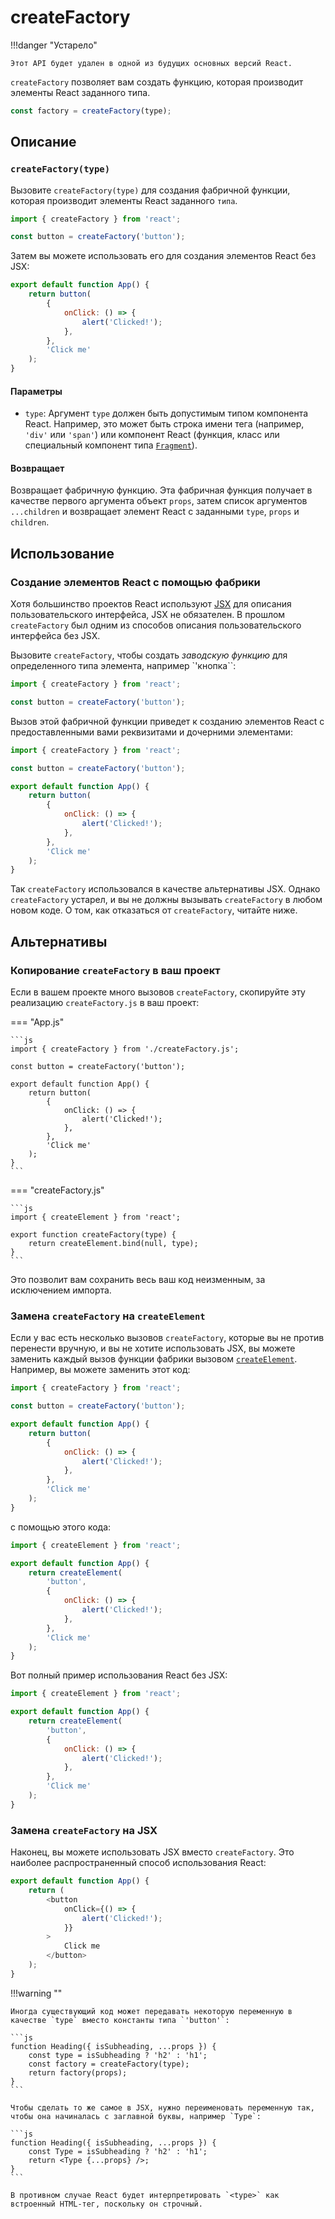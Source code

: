 # createFactory

!!!danger "Устарело"

    Этот API будет удален в одной из будущих основных версий React.

`createFactory` позволяет вам создать функцию, которая производит элементы React заданного типа.

```js
const factory = createFactory(type);
```

## Описание

### `createFactory(type)`

Вызовите `createFactory(type)` для создания фабричной функции, которая производит элементы React заданного `типа`.

```js
import { createFactory } from 'react';

const button = createFactory('button');
```

Затем вы можете использовать его для создания элементов React без JSX:

```js
export default function App() {
    return button(
        {
            onClick: () => {
                alert('Clicked!');
            },
        },
        'Click me'
    );
}
```

#### Параметры

-   `type`: Аргумент `type` должен быть допустимым типом компонента React. Например, это может быть строка имени тега (например, `'div'` или `'span'`) или компонент React (функция, класс или специальный компонент типа [`Fragment`](Fragment.md)).

#### Возвращает

Возвращает фабричную функцию. Эта фабричная функция получает в качестве первого аргумента объект `props`, затем список аргументов `...children` и возвращает элемент React с заданными `type`, `props` и `children`.

## Использование

### Создание элементов React с помощью фабрики

Хотя большинство проектов React используют [JSX](../learn/writing-markup-with-jsx.md) для описания пользовательского интерфейса, JSX не обязателен. В прошлом `createFactory` был одним из способов описания пользовательского интерфейса без JSX.

Вызовите `createFactory`, чтобы создать _заводскую функцию_ для определенного типа элемента, например `'кнопка``:

```js
import { createFactory } from 'react';

const button = createFactory('button');
```

Вызов этой фабричной функции приведет к созданию элементов React с предоставленными вами реквизитами и дочерними элементами:

```js
import { createFactory } from 'react';

const button = createFactory('button');

export default function App() {
    return button(
        {
            onClick: () => {
                alert('Clicked!');
            },
        },
        'Click me'
    );
}
```

Так `createFactory` использовался в качестве альтернативы JSX. Однако `createFactory` устарел, и вы не должны вызывать `createFactory` в любом новом коде. О том, как отказаться от `createFactory`, читайте ниже.

## Альтернативы

### Копирование `createFactory` в ваш проект

Если в вашем проекте много вызовов `createFactory`, скопируйте эту реализацию `createFactory.js` в ваш проект:

=== "App.js"

    ```js
    import { createFactory } from './createFactory.js';

    const button = createFactory('button');

    export default function App() {
    	return button(
    		{
    			onClick: () => {
    				alert('Clicked!');
    			},
    		},
    		'Click me'
    	);
    }
    ```

=== "createFactory.js"

    ```js
    import { createElement } from 'react';

    export function createFactory(type) {
    	return createElement.bind(null, type);
    }
    ```

Это позволит вам сохранить весь ваш код неизменным, за исключением импорта.

### Замена `createFactory` на `createElement`

Если у вас есть несколько вызовов `createFactory`, которые вы не против перенести вручную, и вы не хотите использовать JSX, вы можете заменить каждый вызов функции фабрики вызовом [`createElement`](createElement.md). Например, вы можете заменить этот код:

```js
import { createFactory } from 'react';

const button = createFactory('button');

export default function App() {
    return button(
        {
            onClick: () => {
                alert('Clicked!');
            },
        },
        'Click me'
    );
}
```

с помощью этого кода:

```js
import { createElement } from 'react';

export default function App() {
    return createElement(
        'button',
        {
            onClick: () => {
                alert('Clicked!');
            },
        },
        'Click me'
    );
}
```

Вот полный пример использования React без JSX:

```js
import { createElement } from 'react';

export default function App() {
    return createElement(
        'button',
        {
            onClick: () => {
                alert('Clicked!');
            },
        },
        'Click me'
    );
}
```

### Замена `createFactory` на JSX

Наконец, вы можете использовать JSX вместо `createFactory`. Это наиболее распространенный способ использования React:

```js
export default function App() {
    return (
        <button
            onClick={() => {
                alert('Clicked!');
            }}
        >
            Click me
        </button>
    );
}
```

!!!warning ""

    Иногда существующий код может передавать некоторую переменную в качестве `type` вместо константы типа `'button'`:

    ```js
    function Heading({ isSubheading, ...props }) {
    	const type = isSubheading ? 'h2' : 'h1';
    	const factory = createFactory(type);
    	return factory(props);
    }
    ```

    Чтобы сделать то же самое в JSX, нужно переименовать переменную так, чтобы она начиналась с заглавной буквы, например `Type`:

    ```js
    function Heading({ isSubheading, ...props }) {
    	const Type = isSubheading ? 'h2' : 'h1';
    	return <Type {...props} />;
    }
    ```

    В противном случае React будет интерпретировать `<type>` как встроенный HTML-тег, поскольку он строчный.
